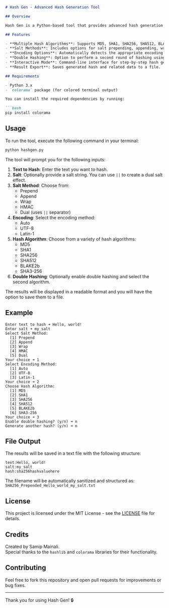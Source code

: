 ```markdown
# Hash Gen - Advanced Hash Generation Tool

## Overview

Hash Gen is a Python-based tool that provides advanced hash generation capabilities with customizable options for salting, encoding, and double hashing. It supports several popular hashing algorithms, salt methods, and encodings for generating secure hash values. This tool is designed for both command-line users and developers who require flexible hash generation features.

## Features

- **Multiple Hash Algorithms**: Supports MD5, SHA1, SHA256, SHA512, BLAKE2b, and SHA3-256.
- **Salt Methods**: Includes options for salt prepending, appending, wrapping, HMAC-based salting, and dual salt application.
- **Encoding Options**: Automatically detects the appropriate encoding or allows manual selection between UTF-8, Latin-1, and auto-encoding.
- **Double Hashing**: Option to perform a second round of hashing using a different algorithm.
- **Interactive Mode**: Command-line interface for step-by-step hash generation and result display.
- **Result Export**: Saves generated hash and related data to a file.

## Requirements

- Python 3.x
- `colorama` package (for colored terminal output)

You can install the required dependencies by running:

```bash
pip install colorama
```

## Usage

To run the tool, execute the following command in your terminal:

```bash
python hashgen.py
```

The tool will prompt you for the following inputs:

1. **Text to Hash**: Enter the text you want to hash.
2. **Salt**: Optionally provide a salt string. You can use `||` to create a dual salt effect.
3. **Salt Method**: Choose from:
   - Prepend
   - Append
   - Wrap
   - HMAC
   - Dual (uses `||` separator)
4. **Encoding**: Select the encoding method:
   - Auto
   - UTF-8
   - Latin-1
5. **Hash Algorithm**: Choose from a variety of hash algorithms:
   - MD5
   - SHA1
   - SHA256
   - SHA512
   - BLAKE2b
   - SHA3-256
6. **Double Hashing**: Optionally enable double hashing and select the second algorithm.

The results will be displayed in a readable format and you will have the option to save them to a file.

## Example

```plaintext
Enter text to hash ➜ Hello, world!
Enter salt ➜ my_salt
Select Salt Method:
  [1] Prepend
  [2] Append
  [3] Wrap
  [4] HMAC
  [5] Dual
Your choice ➜ 1
Select Encoding Method:
  [1] Auto
  [2] UTF-8
  [3] Latin-1
Your choice ➜ 2
Choose Hash Algorithm:
  [1] MD5
  [2] SHA1
  [3] SHA256
  [4] SHA512
  [5] BLAKE2b
  [6] SHA3-256
Your choice ➜ 3
Enable double hashing? (y/n) ➜ n
Generate another hash? (y/n) ➜ n
```

## File Output

The results will be saved in a text file with the following structure:

```plaintext
text:Hello, world!
salt:my_salt
hash:sha256hashvaluehere
```

The filename will be automatically sanitized and structured as:  
`SHA256_Prepended_Hello_world_my_salt.txt`

## License

This project is licensed under the MIT License - see the [LICENSE](LICENSE) file for details.

## Credits

Created by Samip Mainali.  
Special thanks to the `hashlib` and `colorama` libraries for their functionality.

## Contributing

Feel free to fork this repository and open pull requests for improvements or bug fixes.

---

Thank you for using Hash Gen! 🔒
```
